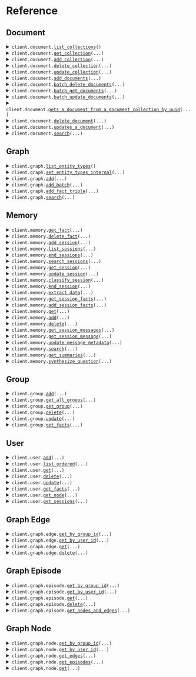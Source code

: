 # Reference
## Document
<details><summary><code>client.document.<a href="src/zep_cloud/document/client.py">list_collections</a>()</code></summary>
<dl>
<dd>

#### 📝 Description

<dl>
<dd>

<dl>
<dd>

Returns a list of all DocumentCollections.
</dd>
</dl>
</dd>
</dl>

#### 🔌 Usage

<dl>
<dd>

<dl>
<dd>

```python
from zep_cloud.client import Zep

client = Zep(
    api_key="YOUR_API_KEY",
)
client.document.list_collections()

```
</dd>
</dl>
</dd>
</dl>

#### ⚙️ Parameters

<dl>
<dd>

<dl>
<dd>

**request_options:** `typing.Optional[RequestOptions]` — Request-specific configuration.
    
</dd>
</dl>
</dd>
</dl>


</dd>
</dl>
</details>

<details><summary><code>client.document.<a href="src/zep_cloud/document/client.py">get_collection</a>(...)</code></summary>
<dl>
<dd>

#### 📝 Description

<dl>
<dd>

<dl>
<dd>

Returns a DocumentCollection if it exists.
</dd>
</dl>
</dd>
</dl>

#### 🔌 Usage

<dl>
<dd>

<dl>
<dd>

```python
from zep_cloud.client import Zep

client = Zep(
    api_key="YOUR_API_KEY",
)
client.document.get_collection(
    collection_name="collectionName",
)

```
</dd>
</dl>
</dd>
</dl>

#### ⚙️ Parameters

<dl>
<dd>

<dl>
<dd>

**collection_name:** `str` — Name of the Document Collection
    
</dd>
</dl>

<dl>
<dd>

**request_options:** `typing.Optional[RequestOptions]` — Request-specific configuration.
    
</dd>
</dl>
</dd>
</dl>


</dd>
</dl>
</details>

<details><summary><code>client.document.<a href="src/zep_cloud/document/client.py">add_collection</a>(...)</code></summary>
<dl>
<dd>

#### 📝 Description

<dl>
<dd>

<dl>
<dd>

If a collection with the same name already exists, an error will be returned.
</dd>
</dl>
</dd>
</dl>

#### 🔌 Usage

<dl>
<dd>

<dl>
<dd>

```python
from zep_cloud.client import Zep

client = Zep(
    api_key="YOUR_API_KEY",
)
client.document.add_collection(
    collection_name="collectionName",
)

```
</dd>
</dl>
</dd>
</dl>

#### ⚙️ Parameters

<dl>
<dd>

<dl>
<dd>

**collection_name:** `str` — Name of the Document Collection
    
</dd>
</dl>

<dl>
<dd>

**description:** `typing.Optional[str]` 
    
</dd>
</dl>

<dl>
<dd>

**metadata:** `typing.Optional[typing.Dict[str, typing.Any]]` 
    
</dd>
</dl>

<dl>
<dd>

**request_options:** `typing.Optional[RequestOptions]` — Request-specific configuration.
    
</dd>
</dl>
</dd>
</dl>


</dd>
</dl>
</details>

<details><summary><code>client.document.<a href="src/zep_cloud/document/client.py">delete_collection</a>(...)</code></summary>
<dl>
<dd>

#### 📝 Description

<dl>
<dd>

<dl>
<dd>

If a collection with the same name already exists, it will be overwritten.
</dd>
</dl>
</dd>
</dl>

#### 🔌 Usage

<dl>
<dd>

<dl>
<dd>

```python
from zep_cloud.client import Zep

client = Zep(
    api_key="YOUR_API_KEY",
)
client.document.delete_collection(
    collection_name="collectionName",
)

```
</dd>
</dl>
</dd>
</dl>

#### ⚙️ Parameters

<dl>
<dd>

<dl>
<dd>

**collection_name:** `str` — Name of the Document Collection
    
</dd>
</dl>

<dl>
<dd>

**request_options:** `typing.Optional[RequestOptions]` — Request-specific configuration.
    
</dd>
</dl>
</dd>
</dl>


</dd>
</dl>
</details>

<details><summary><code>client.document.<a href="src/zep_cloud/document/client.py">update_collection</a>(...)</code></summary>
<dl>
<dd>

#### 📝 Description

<dl>
<dd>

<dl>
<dd>

Updates a DocumentCollection
</dd>
</dl>
</dd>
</dl>

#### 🔌 Usage

<dl>
<dd>

<dl>
<dd>

```python
from zep_cloud.client import Zep

client = Zep(
    api_key="YOUR_API_KEY",
)
client.document.update_collection(
    collection_name="collectionName",
)

```
</dd>
</dl>
</dd>
</dl>

#### ⚙️ Parameters

<dl>
<dd>

<dl>
<dd>

**collection_name:** `str` — Name of the Document Collection
    
</dd>
</dl>

<dl>
<dd>

**description:** `typing.Optional[str]` 
    
</dd>
</dl>

<dl>
<dd>

**metadata:** `typing.Optional[typing.Dict[str, typing.Any]]` 
    
</dd>
</dl>

<dl>
<dd>

**request_options:** `typing.Optional[RequestOptions]` — Request-specific configuration.
    
</dd>
</dl>
</dd>
</dl>


</dd>
</dl>
</details>

<details><summary><code>client.document.<a href="src/zep_cloud/document/client.py">add_documents</a>(...)</code></summary>
<dl>
<dd>

#### 📝 Description

<dl>
<dd>

<dl>
<dd>

Creates Documents in a specified DocumentCollection and returns their UUIDs.
</dd>
</dl>
</dd>
</dl>

#### 🔌 Usage

<dl>
<dd>

<dl>
<dd>

```python
from zep_cloud import CreateDocumentRequest
from zep_cloud.client import Zep

client = Zep(
    api_key="YOUR_API_KEY",
)
client.document.add_documents(
    collection_name="collectionName",
    request=[
        CreateDocumentRequest(
            content="content",
        )
    ],
)

```
</dd>
</dl>
</dd>
</dl>

#### ⚙️ Parameters

<dl>
<dd>

<dl>
<dd>

**collection_name:** `str` — Name of the Document Collection
    
</dd>
</dl>

<dl>
<dd>

**request:** `typing.Sequence[CreateDocumentRequest]` 
    
</dd>
</dl>

<dl>
<dd>

**request_options:** `typing.Optional[RequestOptions]` — Request-specific configuration.
    
</dd>
</dl>
</dd>
</dl>


</dd>
</dl>
</details>

<details><summary><code>client.document.<a href="src/zep_cloud/document/client.py">batch_delete_documents</a>(...)</code></summary>
<dl>
<dd>

#### 📝 Description

<dl>
<dd>

<dl>
<dd>

Deletes specified Documents from a DocumentCollection.
</dd>
</dl>
</dd>
</dl>

#### 🔌 Usage

<dl>
<dd>

<dl>
<dd>

```python
from zep_cloud.client import Zep

client = Zep(
    api_key="YOUR_API_KEY",
)
client.document.batch_delete_documents(
    collection_name="collectionName",
    request=["string"],
)

```
</dd>
</dl>
</dd>
</dl>

#### ⚙️ Parameters

<dl>
<dd>

<dl>
<dd>

**collection_name:** `str` — Name of the Document Collection
    
</dd>
</dl>

<dl>
<dd>

**request:** `typing.Sequence[str]` 
    
</dd>
</dl>

<dl>
<dd>

**request_options:** `typing.Optional[RequestOptions]` — Request-specific configuration.
    
</dd>
</dl>
</dd>
</dl>


</dd>
</dl>
</details>

<details><summary><code>client.document.<a href="src/zep_cloud/document/client.py">batch_get_documents</a>(...)</code></summary>
<dl>
<dd>

#### 📝 Description

<dl>
<dd>

<dl>
<dd>

Returns Documents from a DocumentCollection specified by UUID or ID.
</dd>
</dl>
</dd>
</dl>

#### 🔌 Usage

<dl>
<dd>

<dl>
<dd>

```python
from zep_cloud.client import Zep

client = Zep(
    api_key="YOUR_API_KEY",
)
client.document.batch_get_documents(
    collection_name="collectionName",
)

```
</dd>
</dl>
</dd>
</dl>

#### ⚙️ Parameters

<dl>
<dd>

<dl>
<dd>

**collection_name:** `str` — Name of the Document Collection
    
</dd>
</dl>

<dl>
<dd>

**document_ids:** `typing.Optional[typing.Sequence[str]]` 
    
</dd>
</dl>

<dl>
<dd>

**uuids:** `typing.Optional[typing.Sequence[str]]` 
    
</dd>
</dl>

<dl>
<dd>

**request_options:** `typing.Optional[RequestOptions]` — Request-specific configuration.
    
</dd>
</dl>
</dd>
</dl>


</dd>
</dl>
</details>

<details><summary><code>client.document.<a href="src/zep_cloud/document/client.py">batch_update_documents</a>(...)</code></summary>
<dl>
<dd>

#### 📝 Description

<dl>
<dd>

<dl>
<dd>

Updates Documents in a specified DocumentCollection.
</dd>
</dl>
</dd>
</dl>

#### 🔌 Usage

<dl>
<dd>

<dl>
<dd>

```python
from zep_cloud import UpdateDocumentListRequest
from zep_cloud.client import Zep

client = Zep(
    api_key="YOUR_API_KEY",
)
client.document.batch_update_documents(
    collection_name="collectionName",
    request=[
        UpdateDocumentListRequest(
            uuid_="uuid",
        )
    ],
)

```
</dd>
</dl>
</dd>
</dl>

#### ⚙️ Parameters

<dl>
<dd>

<dl>
<dd>

**collection_name:** `str` — Name of the Document Collection
    
</dd>
</dl>

<dl>
<dd>

**request:** `typing.Sequence[UpdateDocumentListRequest]` 
    
</dd>
</dl>

<dl>
<dd>

**request_options:** `typing.Optional[RequestOptions]` — Request-specific configuration.
    
</dd>
</dl>
</dd>
</dl>


</dd>
</dl>
</details>

<details><summary><code>client.document.<a href="src/zep_cloud/document/client.py">gets_a_document_from_a_document_collection_by_uuid</a>(...)</code></summary>
<dl>
<dd>

#### 📝 Description

<dl>
<dd>

<dl>
<dd>

Returns specified Document from a DocumentCollection.
</dd>
</dl>
</dd>
</dl>

#### 🔌 Usage

<dl>
<dd>

<dl>
<dd>

```python
from zep_cloud.client import Zep

client = Zep(
    api_key="YOUR_API_KEY",
)
client.document.gets_a_document_from_a_document_collection_by_uuid(
    collection_name="collectionName",
    document_uuid="documentUUID",
)

```
</dd>
</dl>
</dd>
</dl>

#### ⚙️ Parameters

<dl>
<dd>

<dl>
<dd>

**collection_name:** `str` — Name of the Document Collection
    
</dd>
</dl>

<dl>
<dd>

**document_uuid:** `str` — UUID of the Document to be updated
    
</dd>
</dl>

<dl>
<dd>

**request_options:** `typing.Optional[RequestOptions]` — Request-specific configuration.
    
</dd>
</dl>
</dd>
</dl>


</dd>
</dl>
</details>

<details><summary><code>client.document.<a href="src/zep_cloud/document/client.py">delete_document</a>(...)</code></summary>
<dl>
<dd>

#### 📝 Description

<dl>
<dd>

<dl>
<dd>

Delete specified Document from a DocumentCollection.
</dd>
</dl>
</dd>
</dl>

#### 🔌 Usage

<dl>
<dd>

<dl>
<dd>

```python
from zep_cloud.client import Zep

client = Zep(
    api_key="YOUR_API_KEY",
)
client.document.delete_document(
    collection_name="collectionName",
    document_uuid="documentUUID",
)

```
</dd>
</dl>
</dd>
</dl>

#### ⚙️ Parameters

<dl>
<dd>

<dl>
<dd>

**collection_name:** `str` — Name of the Document Collection
    
</dd>
</dl>

<dl>
<dd>

**document_uuid:** `str` — UUID of the Document to be deleted
    
</dd>
</dl>

<dl>
<dd>

**request_options:** `typing.Optional[RequestOptions]` — Request-specific configuration.
    
</dd>
</dl>
</dd>
</dl>


</dd>
</dl>
</details>

<details><summary><code>client.document.<a href="src/zep_cloud/document/client.py">updates_a_document</a>(...)</code></summary>
<dl>
<dd>

#### 📝 Description

<dl>
<dd>

<dl>
<dd>

Updates a Document in a DocumentCollection by UUID
</dd>
</dl>
</dd>
</dl>

#### 🔌 Usage

<dl>
<dd>

<dl>
<dd>

```python
from zep_cloud.client import Zep

client = Zep(
    api_key="YOUR_API_KEY",
)
client.document.updates_a_document(
    collection_name="collectionName",
    document_uuid="documentUUID",
)

```
</dd>
</dl>
</dd>
</dl>

#### ⚙️ Parameters

<dl>
<dd>

<dl>
<dd>

**collection_name:** `str` — Name of the Document Collection
    
</dd>
</dl>

<dl>
<dd>

**document_uuid:** `str` — UUID of the Document to be updated
    
</dd>
</dl>

<dl>
<dd>

**document_id:** `typing.Optional[str]` 
    
</dd>
</dl>

<dl>
<dd>

**metadata:** `typing.Optional[typing.Dict[str, typing.Any]]` 
    
</dd>
</dl>

<dl>
<dd>

**request_options:** `typing.Optional[RequestOptions]` — Request-specific configuration.
    
</dd>
</dl>
</dd>
</dl>


</dd>
</dl>
</details>

<details><summary><code>client.document.<a href="src/zep_cloud/document/client.py">search</a>(...)</code></summary>
<dl>
<dd>

#### 📝 Description

<dl>
<dd>

<dl>
<dd>

Searches over documents in a collection based on provided search criteria. One of text or metadata must be provided. Returns an empty list if no documents are found.
</dd>
</dl>
</dd>
</dl>

#### 🔌 Usage

<dl>
<dd>

<dl>
<dd>

```python
from zep_cloud.client import Zep

client = Zep(
    api_key="YOUR_API_KEY",
)
client.document.search(
    collection_name="collectionName",
)

```
</dd>
</dl>
</dd>
</dl>

#### ⚙️ Parameters

<dl>
<dd>

<dl>
<dd>

**collection_name:** `str` — Name of the Document Collection
    
</dd>
</dl>

<dl>
<dd>

**limit:** `typing.Optional[int]` — Limit the number of returned documents
    
</dd>
</dl>

<dl>
<dd>

**metadata:** `typing.Optional[typing.Dict[str, typing.Any]]` — Document metadata to filter on.
    
</dd>
</dl>

<dl>
<dd>

**min_score:** `typing.Optional[float]` 
    
</dd>
</dl>

<dl>
<dd>

**mmr_lambda:** `typing.Optional[float]` — The lambda parameter for the MMR Reranking Algorithm.
    
</dd>
</dl>

<dl>
<dd>

**search_type:** `typing.Optional[SearchType]` — The type of search to perform. Defaults to "similarity". Must be one of "similarity" or "mmr".
    
</dd>
</dl>

<dl>
<dd>

**text:** `typing.Optional[str]` — The search text.
    
</dd>
</dl>

<dl>
<dd>

**request_options:** `typing.Optional[RequestOptions]` — Request-specific configuration.
    
</dd>
</dl>
</dd>
</dl>


</dd>
</dl>
</details>

## Graph
<details><summary><code>client.graph.<a href="src/zep_cloud/graph/client.py">list_entity_types</a>()</code></summary>
<dl>
<dd>

#### 📝 Description

<dl>
<dd>

<dl>
<dd>

Returns all entity types for a project.
</dd>
</dl>
</dd>
</dl>

#### 🔌 Usage

<dl>
<dd>

<dl>
<dd>

```python
from zep_cloud.client import Zep

client = Zep(
    api_key="YOUR_API_KEY",
)
client.graph.list_entity_types()

```
</dd>
</dl>
</dd>
</dl>

#### ⚙️ Parameters

<dl>
<dd>

<dl>
<dd>

**request_options:** `typing.Optional[RequestOptions]` — Request-specific configuration.
    
</dd>
</dl>
</dd>
</dl>


</dd>
</dl>
</details>

<details><summary><code>client.graph.<a href="src/zep_cloud/graph/client.py">set_entity_types_internal</a>(...)</code></summary>
<dl>
<dd>

#### 📝 Description

<dl>
<dd>

<dl>
<dd>

Sets the entity types for a project, replacing any existing ones.
</dd>
</dl>
</dd>
</dl>

#### 🔌 Usage

<dl>
<dd>

<dl>
<dd>

```python
from zep_cloud.client import Zep

client = Zep(
    api_key="YOUR_API_KEY",
)
client.graph.set_entity_types_internal()

```
</dd>
</dl>
</dd>
</dl>

#### ⚙️ Parameters

<dl>
<dd>

<dl>
<dd>

**edge_types:** `typing.Optional[typing.Sequence[EdgeType]]` 
    
</dd>
</dl>

<dl>
<dd>

**entity_types:** `typing.Optional[typing.Sequence[EntityType]]` 
    
</dd>
</dl>

<dl>
<dd>

**request_options:** `typing.Optional[RequestOptions]` — Request-specific configuration.
    
</dd>
</dl>
</dd>
</dl>


</dd>
</dl>
</details>

<details><summary><code>client.graph.<a href="src/zep_cloud/graph/client.py">add</a>(...)</code></summary>
<dl>
<dd>

#### 📝 Description

<dl>
<dd>

<dl>
<dd>

Add data to the graph.
</dd>
</dl>
</dd>
</dl>

#### 🔌 Usage

<dl>
<dd>

<dl>
<dd>

```python
from zep_cloud.client import Zep

client = Zep(
    api_key="YOUR_API_KEY",
)
client.graph.add(
    data="data",
    type="text",
)

```
</dd>
</dl>
</dd>
</dl>

#### ⚙️ Parameters

<dl>
<dd>

<dl>
<dd>

**data:** `str` 
    
</dd>
</dl>

<dl>
<dd>

**type:** `GraphDataType` 
    
</dd>
</dl>

<dl>
<dd>

**created_at:** `typing.Optional[str]` 
    
</dd>
</dl>

<dl>
<dd>

**group_id:** `typing.Optional[str]` 
    
</dd>
</dl>

<dl>
<dd>

**source_description:** `typing.Optional[str]` 
    
</dd>
</dl>

<dl>
<dd>

**user_id:** `typing.Optional[str]` 
    
</dd>
</dl>

<dl>
<dd>

**request_options:** `typing.Optional[RequestOptions]` — Request-specific configuration.
    
</dd>
</dl>
</dd>
</dl>


</dd>
</dl>
</details>

<details><summary><code>client.graph.<a href="src/zep_cloud/graph/client.py">add_batch</a>(...)</code></summary>
<dl>
<dd>

#### 📝 Description

<dl>
<dd>

<dl>
<dd>

Add data to the graph in batch mode, processing episodes concurrently. Use only for data that is insensitive to processing order.
</dd>
</dl>
</dd>
</dl>

#### 🔌 Usage

<dl>
<dd>

<dl>
<dd>

```python
from zep_cloud import EpisodeData
from zep_cloud.client import Zep

client = Zep(
    api_key="YOUR_API_KEY",
)
client.graph.add_batch(
    episodes=[
        EpisodeData(
            data="data",
            type="text",
        )
    ],
)

```
</dd>
</dl>
</dd>
</dl>

#### ⚙️ Parameters

<dl>
<dd>

<dl>
<dd>

**episodes:** `typing.Sequence[EpisodeData]` 
    
</dd>
</dl>

<dl>
<dd>

**group_id:** `typing.Optional[str]` 
    
</dd>
</dl>

<dl>
<dd>

**user_id:** `typing.Optional[str]` 
    
</dd>
</dl>

<dl>
<dd>

**request_options:** `typing.Optional[RequestOptions]` — Request-specific configuration.
    
</dd>
</dl>
</dd>
</dl>


</dd>
</dl>
</details>

<details><summary><code>client.graph.<a href="src/zep_cloud/graph/client.py">add_fact_triple</a>(...)</code></summary>
<dl>
<dd>

#### 📝 Description

<dl>
<dd>

<dl>
<dd>

Add a fact triple for a user or group
</dd>
</dl>
</dd>
</dl>

#### 🔌 Usage

<dl>
<dd>

<dl>
<dd>

```python
from zep_cloud.client import Zep

client = Zep(
    api_key="YOUR_API_KEY",
)
client.graph.add_fact_triple(
    fact="fact",
    fact_name="fact_name",
    target_node_name="target_node_name",
)

```
</dd>
</dl>
</dd>
</dl>

#### ⚙️ Parameters

<dl>
<dd>

<dl>
<dd>

**fact:** `str` — The fact relating the two nodes that this edge represents
    
</dd>
</dl>

<dl>
<dd>

**fact_name:** `str` — The name of the edge to add. Should be all caps using snake case (eg RELATES_TO)
    
</dd>
</dl>

<dl>
<dd>

**target_node_name:** `str` — The name of the target node to add
    
</dd>
</dl>

<dl>
<dd>

**created_at:** `typing.Optional[str]` — The timestamp of the message
    
</dd>
</dl>

<dl>
<dd>

**expired_at:** `typing.Optional[str]` — The time (if any) at which the edge expires
    
</dd>
</dl>

<dl>
<dd>

**fact_uuid:** `typing.Optional[str]` — The uuid of the edge to add
    
</dd>
</dl>

<dl>
<dd>

**group_id:** `typing.Optional[str]` 
    
</dd>
</dl>

<dl>
<dd>

**invalid_at:** `typing.Optional[str]` — The time (if any) at which the fact stops being true
    
</dd>
</dl>

<dl>
<dd>

**source_node_name:** `typing.Optional[str]` — The name of the source node to add
    
</dd>
</dl>

<dl>
<dd>

**source_node_summary:** `typing.Optional[str]` — The summary of the source node to add
    
</dd>
</dl>

<dl>
<dd>

**source_node_uuid:** `typing.Optional[str]` — The source node uuid
    
</dd>
</dl>

<dl>
<dd>

**target_node_summary:** `typing.Optional[str]` — The summary of the target node to add
    
</dd>
</dl>

<dl>
<dd>

**target_node_uuid:** `typing.Optional[str]` — The target node uuid
    
</dd>
</dl>

<dl>
<dd>

**user_id:** `typing.Optional[str]` 
    
</dd>
</dl>

<dl>
<dd>

**valid_at:** `typing.Optional[str]` — The time at which the fact becomes true
    
</dd>
</dl>

<dl>
<dd>

**request_options:** `typing.Optional[RequestOptions]` — Request-specific configuration.
    
</dd>
</dl>
</dd>
</dl>


</dd>
</dl>
</details>

<details><summary><code>client.graph.<a href="src/zep_cloud/graph/client.py">search</a>(...)</code></summary>
<dl>
<dd>

#### 📝 Description

<dl>
<dd>

<dl>
<dd>

Perform a graph search query.
</dd>
</dl>
</dd>
</dl>

#### 🔌 Usage

<dl>
<dd>

<dl>
<dd>

```python
from zep_cloud.client import Zep

client = Zep(
    api_key="YOUR_API_KEY",
)
client.graph.search(
    query="query",
)

```
</dd>
</dl>
</dd>
</dl>

#### ⚙️ Parameters

<dl>
<dd>

<dl>
<dd>

**query:** `str` — The string to search for (required)
    
</dd>
</dl>

<dl>
<dd>

**center_node_uuid:** `typing.Optional[str]` — Node to rerank around for node distance reranking
    
</dd>
</dl>

<dl>
<dd>

**group_id:** `typing.Optional[str]` — one of user_id or group_id must be provided
    
</dd>
</dl>

<dl>
<dd>

**limit:** `typing.Optional[int]` — The maximum number of facts to retrieve. Defaults to 10. Limited to 50.
    
</dd>
</dl>

<dl>
<dd>

**min_fact_rating:** `typing.Optional[float]` — The minimum rating by which to filter relevant facts
    
</dd>
</dl>

<dl>
<dd>

**min_score:** `typing.Optional[float]` — Deprecated
    
</dd>
</dl>

<dl>
<dd>

**mmr_lambda:** `typing.Optional[float]` — weighting for maximal marginal relevance
    
</dd>
</dl>

<dl>
<dd>

**reranker:** `typing.Optional[Reranker]` — Defaults to RRF
    
</dd>
</dl>

<dl>
<dd>

**scope:** `typing.Optional[GraphSearchScope]` — Defaults to Edges. Communities will be added in the future.
    
</dd>
</dl>

<dl>
<dd>

**search_filters:** `typing.Optional[SearchFilters]` — Search filters to apply to the search
    
</dd>
</dl>

<dl>
<dd>

**user_id:** `typing.Optional[str]` — one of user_id or group_id must be provided
    
</dd>
</dl>

<dl>
<dd>

**request_options:** `typing.Optional[RequestOptions]` — Request-specific configuration.
    
</dd>
</dl>
</dd>
</dl>


</dd>
</dl>
</details>

## Memory
<details><summary><code>client.memory.<a href="src/zep_cloud/memory/client.py">get_fact</a>(...)</code></summary>
<dl>
<dd>

#### 📝 Description

<dl>
<dd>

<dl>
<dd>

Deprecated API: get fact by uuid
</dd>
</dl>
</dd>
</dl>

#### 🔌 Usage

<dl>
<dd>

<dl>
<dd>

```python
from zep_cloud.client import Zep

client = Zep(
    api_key="YOUR_API_KEY",
)
client.memory.get_fact(
    fact_uuid="factUUID",
)

```
</dd>
</dl>
</dd>
</dl>

#### ⚙️ Parameters

<dl>
<dd>

<dl>
<dd>

**fact_uuid:** `str` — Fact UUID
    
</dd>
</dl>

<dl>
<dd>

**request_options:** `typing.Optional[RequestOptions]` — Request-specific configuration.
    
</dd>
</dl>
</dd>
</dl>


</dd>
</dl>
</details>

<details><summary><code>client.memory.<a href="src/zep_cloud/memory/client.py">delete_fact</a>(...)</code></summary>
<dl>
<dd>

#### 📝 Description

<dl>
<dd>

<dl>
<dd>

Deprecated API: delete a fact
</dd>
</dl>
</dd>
</dl>

#### 🔌 Usage

<dl>
<dd>

<dl>
<dd>

```python
from zep_cloud.client import Zep

client = Zep(
    api_key="YOUR_API_KEY",
)
client.memory.delete_fact(
    fact_uuid="factUUID",
)

```
</dd>
</dl>
</dd>
</dl>

#### ⚙️ Parameters

<dl>
<dd>

<dl>
<dd>

**fact_uuid:** `str` — Fact UUID
    
</dd>
</dl>

<dl>
<dd>

**request_options:** `typing.Optional[RequestOptions]` — Request-specific configuration.
    
</dd>
</dl>
</dd>
</dl>


</dd>
</dl>
</details>

<details><summary><code>client.memory.<a href="src/zep_cloud/memory/client.py">add_session</a>(...)</code></summary>
<dl>
<dd>

#### 📝 Description

<dl>
<dd>

<dl>
<dd>

Creates a new session.
</dd>
</dl>
</dd>
</dl>

#### 🔌 Usage

<dl>
<dd>

<dl>
<dd>

```python
from zep_cloud.client import Zep

client = Zep(
    api_key="YOUR_API_KEY",
)
client.memory.add_session(
    session_id="session_id",
    user_id="user_id",
)

```
</dd>
</dl>
</dd>
</dl>

#### ⚙️ Parameters

<dl>
<dd>

<dl>
<dd>

**session_id:** `str` — The unique identifier of the session.
    
</dd>
</dl>

<dl>
<dd>

**user_id:** `str` — The unique identifier of the user associated with the session
    
</dd>
</dl>

<dl>
<dd>

**fact_rating_instruction:** `typing.Optional[FactRatingInstruction]` — Deprecated
    
</dd>
</dl>

<dl>
<dd>

**metadata:** `typing.Optional[typing.Dict[str, typing.Any]]` — Deprecated
    
</dd>
</dl>

<dl>
<dd>

**request_options:** `typing.Optional[RequestOptions]` — Request-specific configuration.
    
</dd>
</dl>
</dd>
</dl>


</dd>
</dl>
</details>

<details><summary><code>client.memory.<a href="src/zep_cloud/memory/client.py">list_sessions</a>(...)</code></summary>
<dl>
<dd>

#### 📝 Description

<dl>
<dd>

<dl>
<dd>

Returns all sessions.
</dd>
</dl>
</dd>
</dl>

#### 🔌 Usage

<dl>
<dd>

<dl>
<dd>

```python
from zep_cloud.client import Zep

client = Zep(
    api_key="YOUR_API_KEY",
)
client.memory.list_sessions()

```
</dd>
</dl>
</dd>
</dl>

#### ⚙️ Parameters

<dl>
<dd>

<dl>
<dd>

**page_number:** `typing.Optional[int]` — Page number for pagination, starting from 1
    
</dd>
</dl>

<dl>
<dd>

**page_size:** `typing.Optional[int]` — Number of sessions to retrieve per page.
    
</dd>
</dl>

<dl>
<dd>

**order_by:** `typing.Optional[str]` — Field to order the results by: created_at, updated_at, user_id, session_id.
    
</dd>
</dl>

<dl>
<dd>

**asc:** `typing.Optional[bool]` — Order direction: true for ascending, false for descending.
    
</dd>
</dl>

<dl>
<dd>

**request_options:** `typing.Optional[RequestOptions]` — Request-specific configuration.
    
</dd>
</dl>
</dd>
</dl>


</dd>
</dl>
</details>

<details><summary><code>client.memory.<a href="src/zep_cloud/memory/client.py">end_sessions</a>(...)</code></summary>
<dl>
<dd>

#### 📝 Description

<dl>
<dd>

<dl>
<dd>

Deprecated API: End multiple sessions by their IDs.
</dd>
</dl>
</dd>
</dl>

#### 🔌 Usage

<dl>
<dd>

<dl>
<dd>

```python
from zep_cloud.client import Zep

client = Zep(
    api_key="YOUR_API_KEY",
)
client.memory.end_sessions(
    session_ids=["session_ids"],
)

```
</dd>
</dl>
</dd>
</dl>

#### ⚙️ Parameters

<dl>
<dd>

<dl>
<dd>

**session_ids:** `typing.Sequence[str]` 
    
</dd>
</dl>

<dl>
<dd>

**instruction:** `typing.Optional[str]` 
    
</dd>
</dl>

<dl>
<dd>

**request_options:** `typing.Optional[RequestOptions]` — Request-specific configuration.
    
</dd>
</dl>
</dd>
</dl>


</dd>
</dl>
</details>

<details><summary><code>client.memory.<a href="src/zep_cloud/memory/client.py">search_sessions</a>(...)</code></summary>
<dl>
<dd>

#### 📝 Description

<dl>
<dd>

<dl>
<dd>

Deprecated API: Search sessions for the specified query.
</dd>
</dl>
</dd>
</dl>

#### 🔌 Usage

<dl>
<dd>

<dl>
<dd>

```python
from zep_cloud.client import Zep

client = Zep(
    api_key="YOUR_API_KEY",
)
client.memory.search_sessions(
    text="text",
)

```
</dd>
</dl>
</dd>
</dl>

#### ⚙️ Parameters

<dl>
<dd>

<dl>
<dd>

**text:** `str` — The search text.
    
</dd>
</dl>

<dl>
<dd>

**limit:** `typing.Optional[int]` — The maximum number of search results to return. Defaults to None (no limit).
    
</dd>
</dl>

<dl>
<dd>

**min_fact_rating:** `typing.Optional[float]` — The minimum fact rating to filter on.
    
</dd>
</dl>

<dl>
<dd>

**min_score:** `typing.Optional[float]` — The minimum score for search results.
    
</dd>
</dl>

<dl>
<dd>

**mmr_lambda:** `typing.Optional[float]` — The lambda parameter for the MMR Reranking Algorithm.
    
</dd>
</dl>

<dl>
<dd>

**record_filter:** `typing.Optional[typing.Dict[str, typing.Any]]` — Record filter on the metadata.
    
</dd>
</dl>

<dl>
<dd>

**search_scope:** `typing.Optional[SearchScope]` — Search scope.
    
</dd>
</dl>

<dl>
<dd>

**search_type:** `typing.Optional[SearchType]` — Search type.
    
</dd>
</dl>

<dl>
<dd>

**session_ids:** `typing.Optional[typing.Sequence[str]]` — the session ids to search
    
</dd>
</dl>

<dl>
<dd>

**user_id:** `typing.Optional[str]` — User ID used to determine which sessions to search.
    
</dd>
</dl>

<dl>
<dd>

**request_options:** `typing.Optional[RequestOptions]` — Request-specific configuration.
    
</dd>
</dl>
</dd>
</dl>


</dd>
</dl>
</details>

<details><summary><code>client.memory.<a href="src/zep_cloud/memory/client.py">get_session</a>(...)</code></summary>
<dl>
<dd>

#### 📝 Description

<dl>
<dd>

<dl>
<dd>

Returns a session.
</dd>
</dl>
</dd>
</dl>

#### 🔌 Usage

<dl>
<dd>

<dl>
<dd>

```python
from zep_cloud.client import Zep

client = Zep(
    api_key="YOUR_API_KEY",
)
client.memory.get_session(
    session_id="sessionId",
)

```
</dd>
</dl>
</dd>
</dl>

#### ⚙️ Parameters

<dl>
<dd>

<dl>
<dd>

**session_id:** `str` — The unique identifier of the session.
    
</dd>
</dl>

<dl>
<dd>

**request_options:** `typing.Optional[RequestOptions]` — Request-specific configuration.
    
</dd>
</dl>
</dd>
</dl>


</dd>
</dl>
</details>

<details><summary><code>client.memory.<a href="src/zep_cloud/memory/client.py">update_session</a>(...)</code></summary>
<dl>
<dd>

#### 📝 Description

<dl>
<dd>

<dl>
<dd>

Update Session Metadata
</dd>
</dl>
</dd>
</dl>

#### 🔌 Usage

<dl>
<dd>

<dl>
<dd>

```python
from zep_cloud.client import Zep

client = Zep(
    api_key="YOUR_API_KEY",
)
client.memory.update_session(
    session_id="sessionId",
    metadata={"key": "value"},
)

```
</dd>
</dl>
</dd>
</dl>

#### ⚙️ Parameters

<dl>
<dd>

<dl>
<dd>

**session_id:** `str` — The unique identifier of the session.
    
</dd>
</dl>

<dl>
<dd>

**metadata:** `typing.Dict[str, typing.Any]` — Deprecated
    
</dd>
</dl>

<dl>
<dd>

**fact_rating_instruction:** `typing.Optional[FactRatingInstruction]` 

Optional instruction to use for fact rating.
Fact rating instructions can not be unset.
    
</dd>
</dl>

<dl>
<dd>

**request_options:** `typing.Optional[RequestOptions]` — Request-specific configuration.
    
</dd>
</dl>
</dd>
</dl>


</dd>
</dl>
</details>

<details><summary><code>client.memory.<a href="src/zep_cloud/memory/client.py">classify_session</a>(...)</code></summary>
<dl>
<dd>

#### 📝 Description

<dl>
<dd>

<dl>
<dd>

Classifies a session.
</dd>
</dl>
</dd>
</dl>

#### 🔌 Usage

<dl>
<dd>

<dl>
<dd>

```python
from zep_cloud.client import Zep

client = Zep(
    api_key="YOUR_API_KEY",
)
client.memory.classify_session(
    session_id="sessionId",
    classes=["classes"],
    name="name",
)

```
</dd>
</dl>
</dd>
</dl>

#### ⚙️ Parameters

<dl>
<dd>

<dl>
<dd>

**session_id:** `str` — Session ID
    
</dd>
</dl>

<dl>
<dd>

**classes:** `typing.Sequence[str]` — The classes to use for classification.
    
</dd>
</dl>

<dl>
<dd>

**name:** `str` — The name of the classifier.
    
</dd>
</dl>

<dl>
<dd>

**instruction:** `typing.Optional[str]` — Custom instruction to use for classification.
    
</dd>
</dl>

<dl>
<dd>

**last_n:** `typing.Optional[int]` — The number of session messages to consider for classification. Defaults to 4.
    
</dd>
</dl>

<dl>
<dd>

**persist:** `typing.Optional[bool]` — Deprecated
    
</dd>
</dl>

<dl>
<dd>

**request_options:** `typing.Optional[RequestOptions]` — Request-specific configuration.
    
</dd>
</dl>
</dd>
</dl>


</dd>
</dl>
</details>

<details><summary><code>client.memory.<a href="src/zep_cloud/memory/client.py">end_session</a>(...)</code></summary>
<dl>
<dd>

#### 📝 Description

<dl>
<dd>

<dl>
<dd>

Deprecated API: End a session by ID.
</dd>
</dl>
</dd>
</dl>

#### 🔌 Usage

<dl>
<dd>

<dl>
<dd>

```python
from zep_cloud.client import Zep

client = Zep(
    api_key="YOUR_API_KEY",
)
client.memory.end_session(
    session_id="sessionId",
)

```
</dd>
</dl>
</dd>
</dl>

#### ⚙️ Parameters

<dl>
<dd>

<dl>
<dd>

**session_id:** `str` — Session ID
    
</dd>
</dl>

<dl>
<dd>

**classify:** `typing.Optional[ClassifySessionRequest]` 
    
</dd>
</dl>

<dl>
<dd>

**instruction:** `typing.Optional[str]` 
    
</dd>
</dl>

<dl>
<dd>

**request_options:** `typing.Optional[RequestOptions]` — Request-specific configuration.
    
</dd>
</dl>
</dd>
</dl>


</dd>
</dl>
</details>

<details><summary><code>client.memory.<a href="src/zep_cloud/memory/client.py">extract_data</a>(...)</code></summary>
<dl>
<dd>

#### 📝 Description

<dl>
<dd>

<dl>
<dd>

extract data from a session by session id
</dd>
</dl>
</dd>
</dl>

#### 🔌 Usage

<dl>
<dd>

<dl>
<dd>

```python
from zep_cloud.client import Zep

client = Zep(
    api_key="YOUR_API_KEY",
)
client.memory.extract_data(
    session_id="sessionId",
    last_n=1,
    model_schema="model_schema",
)

```
</dd>
</dl>
</dd>
</dl>

#### ⚙️ Parameters

<dl>
<dd>

<dl>
<dd>

**session_id:** `str` — Session ID
    
</dd>
</dl>

<dl>
<dd>

**last_n:** `int` — The number of messages in the chat history from which to extract data
    
</dd>
</dl>

<dl>
<dd>

**model_schema:** `str` — The schema describing the data to be extracted. See Zep's SDKs for more details.
    
</dd>
</dl>

<dl>
<dd>

**current_date_time:** `typing.Optional[str]` — Your current date and time in ISO 8601 format including timezone. This is used for determining relative dates.
    
</dd>
</dl>

<dl>
<dd>

**validate:** `typing.Optional[bool]` 

Validate that the extracted data is present in the dialog and correct per the field description.
Mitigates hallucination, but is slower and may result in false negatives.
    
</dd>
</dl>

<dl>
<dd>

**request_options:** `typing.Optional[RequestOptions]` — Request-specific configuration.
    
</dd>
</dl>
</dd>
</dl>


</dd>
</dl>
</details>

<details><summary><code>client.memory.<a href="src/zep_cloud/memory/client.py">get_session_facts</a>(...)</code></summary>
<dl>
<dd>

#### 📝 Description

<dl>
<dd>

<dl>
<dd>

Deprecated API: get facts for a session
</dd>
</dl>
</dd>
</dl>

#### 🔌 Usage

<dl>
<dd>

<dl>
<dd>

```python
from zep_cloud.client import Zep

client = Zep(
    api_key="YOUR_API_KEY",
)
client.memory.get_session_facts(
    session_id="sessionId",
)

```
</dd>
</dl>
</dd>
</dl>

#### ⚙️ Parameters

<dl>
<dd>

<dl>
<dd>

**session_id:** `str` — Session ID
    
</dd>
</dl>

<dl>
<dd>

**min_rating:** `typing.Optional[float]` — Minimum rating by which to filter facts
    
</dd>
</dl>

<dl>
<dd>

**request_options:** `typing.Optional[RequestOptions]` — Request-specific configuration.
    
</dd>
</dl>
</dd>
</dl>


</dd>
</dl>
</details>

<details><summary><code>client.memory.<a href="src/zep_cloud/memory/client.py">add_session_facts</a>(...)</code></summary>
<dl>
<dd>

#### 📝 Description

<dl>
<dd>

<dl>
<dd>

Deprecated API: Adds facts to a session
</dd>
</dl>
</dd>
</dl>

#### 🔌 Usage

<dl>
<dd>

<dl>
<dd>

```python
from zep_cloud import NewFact
from zep_cloud.client import Zep

client = Zep(
    api_key="YOUR_API_KEY",
)
client.memory.add_session_facts(
    session_id="sessionId",
    facts=[
        NewFact(
            fact="fact",
        )
    ],
)

```
</dd>
</dl>
</dd>
</dl>

#### ⚙️ Parameters

<dl>
<dd>

<dl>
<dd>

**session_id:** `str` — Session ID
    
</dd>
</dl>

<dl>
<dd>

**facts:** `typing.Sequence[NewFact]` 
    
</dd>
</dl>

<dl>
<dd>

**request_options:** `typing.Optional[RequestOptions]` — Request-specific configuration.
    
</dd>
</dl>
</dd>
</dl>


</dd>
</dl>
</details>

<details><summary><code>client.memory.<a href="src/zep_cloud/memory/client.py">get</a>(...)</code></summary>
<dl>
<dd>

#### 📝 Description

<dl>
<dd>

<dl>
<dd>

Returns a memory for a given session.
</dd>
</dl>
</dd>
</dl>

#### 🔌 Usage

<dl>
<dd>

<dl>
<dd>

```python
from zep_cloud.client import Zep

client = Zep(
    api_key="YOUR_API_KEY",
)
client.memory.get(
    session_id="sessionId",
)

```
</dd>
</dl>
</dd>
</dl>

#### ⚙️ Parameters

<dl>
<dd>

<dl>
<dd>

**session_id:** `str` — The ID of the session for which to retrieve memory.
    
</dd>
</dl>

<dl>
<dd>

**lastn:** `typing.Optional[int]` — The number of most recent memory entries to retrieve.
    
</dd>
</dl>

<dl>
<dd>

**min_rating:** `typing.Optional[float]` — The minimum rating by which to filter relevant facts.
    
</dd>
</dl>

<dl>
<dd>

**request_options:** `typing.Optional[RequestOptions]` — Request-specific configuration.
    
</dd>
</dl>
</dd>
</dl>


</dd>
</dl>
</details>

<details><summary><code>client.memory.<a href="src/zep_cloud/memory/client.py">add</a>(...)</code></summary>
<dl>
<dd>

#### 📝 Description

<dl>
<dd>

<dl>
<dd>

Add memory to the specified session.
</dd>
</dl>
</dd>
</dl>

#### 🔌 Usage

<dl>
<dd>

<dl>
<dd>

```python
from zep_cloud import Message
from zep_cloud.client import Zep

client = Zep(
    api_key="YOUR_API_KEY",
)
client.memory.add(
    session_id="sessionId",
    messages=[
        Message(
            content="content",
            role_type="norole",
        )
    ],
)

```
</dd>
</dl>
</dd>
</dl>

#### ⚙️ Parameters

<dl>
<dd>

<dl>
<dd>

**session_id:** `str` — The ID of the session to which memory should be added.
    
</dd>
</dl>

<dl>
<dd>

**messages:** `typing.Sequence[Message]` — A list of message objects, where each message contains a role and content.
    
</dd>
</dl>

<dl>
<dd>

**fact_instruction:** `typing.Optional[str]` — Deprecated
    
</dd>
</dl>

<dl>
<dd>

**ignore_roles:** `typing.Optional[typing.Sequence[RoleType]]` 

Optional list of role types to ignore when adding messages to graph memory.
The message itself will still be added retained and used as context for messages
that are added to a user's graph.
    
</dd>
</dl>

<dl>
<dd>

**return_context:** `typing.Optional[bool]` — Optionally return memory context relevant to the most recent messages.
    
</dd>
</dl>

<dl>
<dd>

**summary_instruction:** `typing.Optional[str]` — Deprecated
    
</dd>
</dl>

<dl>
<dd>

**request_options:** `typing.Optional[RequestOptions]` — Request-specific configuration.
    
</dd>
</dl>
</dd>
</dl>


</dd>
</dl>
</details>

<details><summary><code>client.memory.<a href="src/zep_cloud/memory/client.py">delete</a>(...)</code></summary>
<dl>
<dd>

#### 📝 Description

<dl>
<dd>

<dl>
<dd>

Deletes a session.
</dd>
</dl>
</dd>
</dl>

#### 🔌 Usage

<dl>
<dd>

<dl>
<dd>

```python
from zep_cloud.client import Zep

client = Zep(
    api_key="YOUR_API_KEY",
)
client.memory.delete(
    session_id="sessionId",
)

```
</dd>
</dl>
</dd>
</dl>

#### ⚙️ Parameters

<dl>
<dd>

<dl>
<dd>

**session_id:** `str` — The ID of the session for which memory should be deleted.
    
</dd>
</dl>

<dl>
<dd>

**request_options:** `typing.Optional[RequestOptions]` — Request-specific configuration.
    
</dd>
</dl>
</dd>
</dl>


</dd>
</dl>
</details>

<details><summary><code>client.memory.<a href="src/zep_cloud/memory/client.py">get_session_messages</a>(...)</code></summary>
<dl>
<dd>

#### 📝 Description

<dl>
<dd>

<dl>
<dd>

Returns messages for a session.
</dd>
</dl>
</dd>
</dl>

#### 🔌 Usage

<dl>
<dd>

<dl>
<dd>

```python
from zep_cloud.client import Zep

client = Zep(
    api_key="YOUR_API_KEY",
)
client.memory.get_session_messages(
    session_id="sessionId",
)

```
</dd>
</dl>
</dd>
</dl>

#### ⚙️ Parameters

<dl>
<dd>

<dl>
<dd>

**session_id:** `str` — Session ID
    
</dd>
</dl>

<dl>
<dd>

**limit:** `typing.Optional[int]` — Limit the number of results returned
    
</dd>
</dl>

<dl>
<dd>

**cursor:** `typing.Optional[int]` — Cursor for pagination
    
</dd>
</dl>

<dl>
<dd>

**request_options:** `typing.Optional[RequestOptions]` — Request-specific configuration.
    
</dd>
</dl>
</dd>
</dl>


</dd>
</dl>
</details>

<details><summary><code>client.memory.<a href="src/zep_cloud/memory/client.py">get_session_message</a>(...)</code></summary>
<dl>
<dd>

#### 📝 Description

<dl>
<dd>

<dl>
<dd>

Deprecated: Use graph.episodes.get instead. Returns a specific message from a session.
</dd>
</dl>
</dd>
</dl>

#### 🔌 Usage

<dl>
<dd>

<dl>
<dd>

```python
from zep_cloud.client import Zep

client = Zep(
    api_key="YOUR_API_KEY",
)
client.memory.get_session_message(
    session_id="sessionId",
    message_uuid="messageUUID",
)

```
</dd>
</dl>
</dd>
</dl>

#### ⚙️ Parameters

<dl>
<dd>

<dl>
<dd>

**session_id:** `str` — Soon to be deprecated as this is not needed.
    
</dd>
</dl>

<dl>
<dd>

**message_uuid:** `str` — The UUID of the message.
    
</dd>
</dl>

<dl>
<dd>

**request_options:** `typing.Optional[RequestOptions]` — Request-specific configuration.
    
</dd>
</dl>
</dd>
</dl>


</dd>
</dl>
</details>

<details><summary><code>client.memory.<a href="src/zep_cloud/memory/client.py">update_message_metadata</a>(...)</code></summary>
<dl>
<dd>

#### 📝 Description

<dl>
<dd>

<dl>
<dd>

Updates the metadata of a message.
</dd>
</dl>
</dd>
</dl>

#### 🔌 Usage

<dl>
<dd>

<dl>
<dd>

```python
from zep_cloud.client import Zep

client = Zep(
    api_key="YOUR_API_KEY",
)
client.memory.update_message_metadata(
    session_id="sessionId",
    message_uuid="messageUUID",
    metadata={"key": "value"},
)

```
</dd>
</dl>
</dd>
</dl>

#### ⚙️ Parameters

<dl>
<dd>

<dl>
<dd>

**session_id:** `str` — The ID of the session.
    
</dd>
</dl>

<dl>
<dd>

**message_uuid:** `str` — The UUID of the message.
    
</dd>
</dl>

<dl>
<dd>

**metadata:** `typing.Dict[str, typing.Any]` — Deprecated
    
</dd>
</dl>

<dl>
<dd>

**request_options:** `typing.Optional[RequestOptions]` — Request-specific configuration.
    
</dd>
</dl>
</dd>
</dl>


</dd>
</dl>
</details>

<details><summary><code>client.memory.<a href="src/zep_cloud/memory/client.py">search</a>(...)</code></summary>
<dl>
<dd>

#### 🔌 Usage

<dl>
<dd>

<dl>
<dd>

```python
from zep_cloud.client import Zep

client = Zep(
    api_key="YOUR_API_KEY",
)
client.memory.search(
    session_id="sessionId",
)

```
</dd>
</dl>
</dd>
</dl>

#### ⚙️ Parameters

<dl>
<dd>

<dl>
<dd>

**session_id:** `str` — The ID of the session for which memory should be searched.
    
</dd>
</dl>

<dl>
<dd>

**limit:** `typing.Optional[int]` — The maximum number of search results to return. Defaults to None (no limit).
    
</dd>
</dl>

<dl>
<dd>

**metadata:** `typing.Optional[typing.Dict[str, typing.Any]]` — Metadata Filter
    
</dd>
</dl>

<dl>
<dd>

**min_fact_rating:** `typing.Optional[float]` 
    
</dd>
</dl>

<dl>
<dd>

**min_score:** `typing.Optional[float]` 
    
</dd>
</dl>

<dl>
<dd>

**mmr_lambda:** `typing.Optional[float]` 
    
</dd>
</dl>

<dl>
<dd>

**search_scope:** `typing.Optional[SearchScope]` 
    
</dd>
</dl>

<dl>
<dd>

**search_type:** `typing.Optional[SearchType]` 
    
</dd>
</dl>

<dl>
<dd>

**text:** `typing.Optional[str]` 
    
</dd>
</dl>

<dl>
<dd>

**request_options:** `typing.Optional[RequestOptions]` — Request-specific configuration.
    
</dd>
</dl>
</dd>
</dl>


</dd>
</dl>
</details>

<details><summary><code>client.memory.<a href="src/zep_cloud/memory/client.py">get_summaries</a>(...)</code></summary>
<dl>
<dd>

#### 📝 Description

<dl>
<dd>

<dl>
<dd>

Deprecated API: Get session summaries by ID
</dd>
</dl>
</dd>
</dl>

#### 🔌 Usage

<dl>
<dd>

<dl>
<dd>

```python
from zep_cloud.client import Zep

client = Zep(
    api_key="YOUR_API_KEY",
)
client.memory.get_summaries(
    session_id="sessionId",
)

```
</dd>
</dl>
</dd>
</dl>

#### ⚙️ Parameters

<dl>
<dd>

<dl>
<dd>

**session_id:** `str` — Session ID
    
</dd>
</dl>

<dl>
<dd>

**request_options:** `typing.Optional[RequestOptions]` — Request-specific configuration.
    
</dd>
</dl>
</dd>
</dl>


</dd>
</dl>
</details>

<details><summary><code>client.memory.<a href="src/zep_cloud/memory/client.py">synthesize_question</a>(...)</code></summary>
<dl>
<dd>

#### 📝 Description

<dl>
<dd>

<dl>
<dd>

Deprecated API: Synthesize a question from the last N messages in the chat history.
</dd>
</dl>
</dd>
</dl>

#### 🔌 Usage

<dl>
<dd>

<dl>
<dd>

```python
from zep_cloud.client import Zep

client = Zep(
    api_key="YOUR_API_KEY",
)
client.memory.synthesize_question(
    session_id="sessionId",
)

```
</dd>
</dl>
</dd>
</dl>

#### ⚙️ Parameters

<dl>
<dd>

<dl>
<dd>

**session_id:** `str` — The ID of the session.
    
</dd>
</dl>

<dl>
<dd>

**last_n_messages:** `typing.Optional[int]` — The number of messages to use for question synthesis.
    
</dd>
</dl>

<dl>
<dd>

**request_options:** `typing.Optional[RequestOptions]` — Request-specific configuration.
    
</dd>
</dl>
</dd>
</dl>


</dd>
</dl>
</details>

## Group
<details><summary><code>client.group.<a href="src/zep_cloud/group/client.py">add</a>(...)</code></summary>
<dl>
<dd>

#### 📝 Description

<dl>
<dd>

<dl>
<dd>

Creates a new group.
</dd>
</dl>
</dd>
</dl>

#### 🔌 Usage

<dl>
<dd>

<dl>
<dd>

```python
from zep_cloud.client import Zep

client = Zep(
    api_key="YOUR_API_KEY",
)
client.group.add(
    group_id="group_id",
)

```
</dd>
</dl>
</dd>
</dl>

#### ⚙️ Parameters

<dl>
<dd>

<dl>
<dd>

**group_id:** `str` 
    
</dd>
</dl>

<dl>
<dd>

**description:** `typing.Optional[str]` 
    
</dd>
</dl>

<dl>
<dd>

**fact_rating_instruction:** `typing.Optional[FactRatingInstruction]` 
    
</dd>
</dl>

<dl>
<dd>

**name:** `typing.Optional[str]` 
    
</dd>
</dl>

<dl>
<dd>

**request_options:** `typing.Optional[RequestOptions]` — Request-specific configuration.
    
</dd>
</dl>
</dd>
</dl>


</dd>
</dl>
</details>

<details><summary><code>client.group.<a href="src/zep_cloud/group/client.py">get_all_groups</a>(...)</code></summary>
<dl>
<dd>

#### 📝 Description

<dl>
<dd>

<dl>
<dd>

Returns all groups.
</dd>
</dl>
</dd>
</dl>

#### 🔌 Usage

<dl>
<dd>

<dl>
<dd>

```python
from zep_cloud.client import Zep

client = Zep(
    api_key="YOUR_API_KEY",
)
client.group.get_all_groups()

```
</dd>
</dl>
</dd>
</dl>

#### ⚙️ Parameters

<dl>
<dd>

<dl>
<dd>

**page_number:** `typing.Optional[int]` — Page number for pagination, starting from 1.
    
</dd>
</dl>

<dl>
<dd>

**page_size:** `typing.Optional[int]` — Number of groups to retrieve per page.
    
</dd>
</dl>

<dl>
<dd>

**request_options:** `typing.Optional[RequestOptions]` — Request-specific configuration.
    
</dd>
</dl>
</dd>
</dl>


</dd>
</dl>
</details>

<details><summary><code>client.group.<a href="src/zep_cloud/group/client.py">get_group</a>(...)</code></summary>
<dl>
<dd>

#### 📝 Description

<dl>
<dd>

<dl>
<dd>

Returns a group.
</dd>
</dl>
</dd>
</dl>

#### 🔌 Usage

<dl>
<dd>

<dl>
<dd>

```python
from zep_cloud.client import Zep

client = Zep(
    api_key="YOUR_API_KEY",
)
client.group.get_group(
    group_id="groupId",
)

```
</dd>
</dl>
</dd>
</dl>

#### ⚙️ Parameters

<dl>
<dd>

<dl>
<dd>

**group_id:** `str` — The group_id of the group to get.
    
</dd>
</dl>

<dl>
<dd>

**request_options:** `typing.Optional[RequestOptions]` — Request-specific configuration.
    
</dd>
</dl>
</dd>
</dl>


</dd>
</dl>
</details>

<details><summary><code>client.group.<a href="src/zep_cloud/group/client.py">delete</a>(...)</code></summary>
<dl>
<dd>

#### 📝 Description

<dl>
<dd>

<dl>
<dd>

Deletes a group.
</dd>
</dl>
</dd>
</dl>

#### 🔌 Usage

<dl>
<dd>

<dl>
<dd>

```python
from zep_cloud.client import Zep

client = Zep(
    api_key="YOUR_API_KEY",
)
client.group.delete(
    group_id="groupId",
)

```
</dd>
</dl>
</dd>
</dl>

#### ⚙️ Parameters

<dl>
<dd>

<dl>
<dd>

**group_id:** `str` — Group ID
    
</dd>
</dl>

<dl>
<dd>

**request_options:** `typing.Optional[RequestOptions]` — Request-specific configuration.
    
</dd>
</dl>
</dd>
</dl>


</dd>
</dl>
</details>

<details><summary><code>client.group.<a href="src/zep_cloud/group/client.py">update</a>(...)</code></summary>
<dl>
<dd>

#### 📝 Description

<dl>
<dd>

<dl>
<dd>

Updates information about a group.
</dd>
</dl>
</dd>
</dl>

#### 🔌 Usage

<dl>
<dd>

<dl>
<dd>

```python
from zep_cloud.client import Zep

client = Zep(
    api_key="YOUR_API_KEY",
)
client.group.update(
    group_id="groupId",
)

```
</dd>
</dl>
</dd>
</dl>

#### ⚙️ Parameters

<dl>
<dd>

<dl>
<dd>

**group_id:** `str` — Group ID
    
</dd>
</dl>

<dl>
<dd>

**description:** `typing.Optional[str]` 
    
</dd>
</dl>

<dl>
<dd>

**fact_rating_instruction:** `typing.Optional[FactRatingInstruction]` 
    
</dd>
</dl>

<dl>
<dd>

**name:** `typing.Optional[str]` 
    
</dd>
</dl>

<dl>
<dd>

**request_options:** `typing.Optional[RequestOptions]` — Request-specific configuration.
    
</dd>
</dl>
</dd>
</dl>


</dd>
</dl>
</details>

<details><summary><code>client.group.<a href="src/zep_cloud/group/client.py">get_facts</a>(...)</code></summary>
<dl>
<dd>

#### 📝 Description

<dl>
<dd>

<dl>
<dd>

Deprecated: Use Get Group Edges instead.
</dd>
</dl>
</dd>
</dl>

#### 🔌 Usage

<dl>
<dd>

<dl>
<dd>

```python
from zep_cloud.client import Zep

client = Zep(
    api_key="YOUR_API_KEY",
)
client.group.get_facts(
    group_id="groupId",
)

```
</dd>
</dl>
</dd>
</dl>

#### ⚙️ Parameters

<dl>
<dd>

<dl>
<dd>

**group_id:** `str` — The group_id of the group to get.
    
</dd>
</dl>

<dl>
<dd>

**request_options:** `typing.Optional[RequestOptions]` — Request-specific configuration.
    
</dd>
</dl>
</dd>
</dl>


</dd>
</dl>
</details>

## User
<details><summary><code>client.user.<a href="src/zep_cloud/user/client.py">add</a>(...)</code></summary>
<dl>
<dd>

#### 📝 Description

<dl>
<dd>

<dl>
<dd>

Adds a user.
</dd>
</dl>
</dd>
</dl>

#### 🔌 Usage

<dl>
<dd>

<dl>
<dd>

```python
from zep_cloud.client import Zep

client = Zep(
    api_key="YOUR_API_KEY",
)
client.user.add(
    user_id="user_id",
)

```
</dd>
</dl>
</dd>
</dl>

#### ⚙️ Parameters

<dl>
<dd>

<dl>
<dd>

**user_id:** `str` — The unique identifier of the user.
    
</dd>
</dl>

<dl>
<dd>

**email:** `typing.Optional[str]` — The email address of the user.
    
</dd>
</dl>

<dl>
<dd>

**fact_rating_instruction:** `typing.Optional[FactRatingInstruction]` — Optional instruction to use for fact rating.
    
</dd>
</dl>

<dl>
<dd>

**first_name:** `typing.Optional[str]` — The first name of the user.
    
</dd>
</dl>

<dl>
<dd>

**last_name:** `typing.Optional[str]` — The last name of the user.
    
</dd>
</dl>

<dl>
<dd>

**metadata:** `typing.Optional[typing.Dict[str, typing.Any]]` — The metadata associated with the user.
    
</dd>
</dl>

<dl>
<dd>

**request_options:** `typing.Optional[RequestOptions]` — Request-specific configuration.
    
</dd>
</dl>
</dd>
</dl>


</dd>
</dl>
</details>

<details><summary><code>client.user.<a href="src/zep_cloud/user/client.py">list_ordered</a>(...)</code></summary>
<dl>
<dd>

#### 📝 Description

<dl>
<dd>

<dl>
<dd>

Returns all users.
</dd>
</dl>
</dd>
</dl>

#### 🔌 Usage

<dl>
<dd>

<dl>
<dd>

```python
from zep_cloud.client import Zep

client = Zep(
    api_key="YOUR_API_KEY",
)
client.user.list_ordered()

```
</dd>
</dl>
</dd>
</dl>

#### ⚙️ Parameters

<dl>
<dd>

<dl>
<dd>

**page_number:** `typing.Optional[int]` — Page number for pagination, starting from 1
    
</dd>
</dl>

<dl>
<dd>

**page_size:** `typing.Optional[int]` — Number of users to retrieve per page
    
</dd>
</dl>

<dl>
<dd>

**request_options:** `typing.Optional[RequestOptions]` — Request-specific configuration.
    
</dd>
</dl>
</dd>
</dl>


</dd>
</dl>
</details>

<details><summary><code>client.user.<a href="src/zep_cloud/user/client.py">get</a>(...)</code></summary>
<dl>
<dd>

#### 📝 Description

<dl>
<dd>

<dl>
<dd>

Returns a user.
</dd>
</dl>
</dd>
</dl>

#### 🔌 Usage

<dl>
<dd>

<dl>
<dd>

```python
from zep_cloud.client import Zep

client = Zep(
    api_key="YOUR_API_KEY",
)
client.user.get(
    user_id="userId",
)

```
</dd>
</dl>
</dd>
</dl>

#### ⚙️ Parameters

<dl>
<dd>

<dl>
<dd>

**user_id:** `str` — The user_id of the user to get.
    
</dd>
</dl>

<dl>
<dd>

**request_options:** `typing.Optional[RequestOptions]` — Request-specific configuration.
    
</dd>
</dl>
</dd>
</dl>


</dd>
</dl>
</details>

<details><summary><code>client.user.<a href="src/zep_cloud/user/client.py">delete</a>(...)</code></summary>
<dl>
<dd>

#### 📝 Description

<dl>
<dd>

<dl>
<dd>

Deletes a user.
</dd>
</dl>
</dd>
</dl>

#### 🔌 Usage

<dl>
<dd>

<dl>
<dd>

```python
from zep_cloud.client import Zep

client = Zep(
    api_key="YOUR_API_KEY",
)
client.user.delete(
    user_id="userId",
)

```
</dd>
</dl>
</dd>
</dl>

#### ⚙️ Parameters

<dl>
<dd>

<dl>
<dd>

**user_id:** `str` — User ID
    
</dd>
</dl>

<dl>
<dd>

**request_options:** `typing.Optional[RequestOptions]` — Request-specific configuration.
    
</dd>
</dl>
</dd>
</dl>


</dd>
</dl>
</details>

<details><summary><code>client.user.<a href="src/zep_cloud/user/client.py">update</a>(...)</code></summary>
<dl>
<dd>

#### 📝 Description

<dl>
<dd>

<dl>
<dd>

Updates a user.
</dd>
</dl>
</dd>
</dl>

#### 🔌 Usage

<dl>
<dd>

<dl>
<dd>

```python
from zep_cloud.client import Zep

client = Zep(
    api_key="YOUR_API_KEY",
)
client.user.update(
    user_id="userId",
)

```
</dd>
</dl>
</dd>
</dl>

#### ⚙️ Parameters

<dl>
<dd>

<dl>
<dd>

**user_id:** `str` — User ID
    
</dd>
</dl>

<dl>
<dd>

**email:** `typing.Optional[str]` — The email address of the user.
    
</dd>
</dl>

<dl>
<dd>

**fact_rating_instruction:** `typing.Optional[FactRatingInstruction]` — Optional instruction to use for fact rating.
    
</dd>
</dl>

<dl>
<dd>

**first_name:** `typing.Optional[str]` — The first name of the user.
    
</dd>
</dl>

<dl>
<dd>

**last_name:** `typing.Optional[str]` — The last name of the user.
    
</dd>
</dl>

<dl>
<dd>

**metadata:** `typing.Optional[typing.Dict[str, typing.Any]]` — The metadata to update
    
</dd>
</dl>

<dl>
<dd>

**request_options:** `typing.Optional[RequestOptions]` — Request-specific configuration.
    
</dd>
</dl>
</dd>
</dl>


</dd>
</dl>
</details>

<details><summary><code>client.user.<a href="src/zep_cloud/user/client.py">get_facts</a>(...)</code></summary>
<dl>
<dd>

#### 📝 Description

<dl>
<dd>

<dl>
<dd>

Deprecated: Use Get User Edges instead.
</dd>
</dl>
</dd>
</dl>

#### 🔌 Usage

<dl>
<dd>

<dl>
<dd>

```python
from zep_cloud.client import Zep

client = Zep(
    api_key="YOUR_API_KEY",
)
client.user.get_facts(
    user_id="userId",
)

```
</dd>
</dl>
</dd>
</dl>

#### ⚙️ Parameters

<dl>
<dd>

<dl>
<dd>

**user_id:** `str` — The user_id of the user to get.
    
</dd>
</dl>

<dl>
<dd>

**request_options:** `typing.Optional[RequestOptions]` — Request-specific configuration.
    
</dd>
</dl>
</dd>
</dl>


</dd>
</dl>
</details>

<details><summary><code>client.user.<a href="src/zep_cloud/user/client.py">get_node</a>(...)</code></summary>
<dl>
<dd>

#### 📝 Description

<dl>
<dd>

<dl>
<dd>

Returns a user's node.
</dd>
</dl>
</dd>
</dl>

#### 🔌 Usage

<dl>
<dd>

<dl>
<dd>

```python
from zep_cloud.client import Zep

client = Zep(
    api_key="YOUR_API_KEY",
)
client.user.get_node(
    user_id="userId",
)

```
</dd>
</dl>
</dd>
</dl>

#### ⚙️ Parameters

<dl>
<dd>

<dl>
<dd>

**user_id:** `str` — The user_id of the user to get the node for.
    
</dd>
</dl>

<dl>
<dd>

**request_options:** `typing.Optional[RequestOptions]` — Request-specific configuration.
    
</dd>
</dl>
</dd>
</dl>


</dd>
</dl>
</details>

<details><summary><code>client.user.<a href="src/zep_cloud/user/client.py">get_sessions</a>(...)</code></summary>
<dl>
<dd>

#### 📝 Description

<dl>
<dd>

<dl>
<dd>

Returns all sessions for a user.
</dd>
</dl>
</dd>
</dl>

#### 🔌 Usage

<dl>
<dd>

<dl>
<dd>

```python
from zep_cloud.client import Zep

client = Zep(
    api_key="YOUR_API_KEY",
)
client.user.get_sessions(
    user_id="userId",
)

```
</dd>
</dl>
</dd>
</dl>

#### ⚙️ Parameters

<dl>
<dd>

<dl>
<dd>

**user_id:** `str` — User ID
    
</dd>
</dl>

<dl>
<dd>

**request_options:** `typing.Optional[RequestOptions]` — Request-specific configuration.
    
</dd>
</dl>
</dd>
</dl>


</dd>
</dl>
</details>

## Graph Edge
<details><summary><code>client.graph.edge.<a href="src/zep_cloud/graph/edge/client.py">get_by_group_id</a>(...)</code></summary>
<dl>
<dd>

#### 📝 Description

<dl>
<dd>

<dl>
<dd>

Returns all edges for a group.
</dd>
</dl>
</dd>
</dl>

#### 🔌 Usage

<dl>
<dd>

<dl>
<dd>

```python
from zep_cloud.client import Zep

client = Zep(
    api_key="YOUR_API_KEY",
)
client.graph.edge.get_by_group_id(
    group_id="group_id",
)

```
</dd>
</dl>
</dd>
</dl>

#### ⚙️ Parameters

<dl>
<dd>

<dl>
<dd>

**group_id:** `str` — Group ID
    
</dd>
</dl>

<dl>
<dd>

**limit:** `typing.Optional[int]` — Maximum number of items to return
    
</dd>
</dl>

<dl>
<dd>

**uuid_cursor:** `typing.Optional[str]` — UUID based cursor, used for pagination. Should be the UUID of the last item in the previous page
    
</dd>
</dl>

<dl>
<dd>

**request_options:** `typing.Optional[RequestOptions]` — Request-specific configuration.
    
</dd>
</dl>
</dd>
</dl>


</dd>
</dl>
</details>

<details><summary><code>client.graph.edge.<a href="src/zep_cloud/graph/edge/client.py">get_by_user_id</a>(...)</code></summary>
<dl>
<dd>

#### 📝 Description

<dl>
<dd>

<dl>
<dd>

Returns all edges for a user.
</dd>
</dl>
</dd>
</dl>

#### 🔌 Usage

<dl>
<dd>

<dl>
<dd>

```python
from zep_cloud.client import Zep

client = Zep(
    api_key="YOUR_API_KEY",
)
client.graph.edge.get_by_user_id(
    user_id="user_id",
)

```
</dd>
</dl>
</dd>
</dl>

#### ⚙️ Parameters

<dl>
<dd>

<dl>
<dd>

**user_id:** `str` — User ID
    
</dd>
</dl>

<dl>
<dd>

**limit:** `typing.Optional[int]` — Maximum number of items to return
    
</dd>
</dl>

<dl>
<dd>

**uuid_cursor:** `typing.Optional[str]` — UUID based cursor, used for pagination. Should be the UUID of the last item in the previous page
    
</dd>
</dl>

<dl>
<dd>

**request_options:** `typing.Optional[RequestOptions]` — Request-specific configuration.
    
</dd>
</dl>
</dd>
</dl>


</dd>
</dl>
</details>

<details><summary><code>client.graph.edge.<a href="src/zep_cloud/graph/edge/client.py">get</a>(...)</code></summary>
<dl>
<dd>

#### 📝 Description

<dl>
<dd>

<dl>
<dd>

Returns a specific edge by its UUID.
</dd>
</dl>
</dd>
</dl>

#### 🔌 Usage

<dl>
<dd>

<dl>
<dd>

```python
from zep_cloud.client import Zep

client = Zep(
    api_key="YOUR_API_KEY",
)
client.graph.edge.get(
    uuid_="uuid",
)

```
</dd>
</dl>
</dd>
</dl>

#### ⚙️ Parameters

<dl>
<dd>

<dl>
<dd>

**uuid_:** `str` — Edge UUID
    
</dd>
</dl>

<dl>
<dd>

**request_options:** `typing.Optional[RequestOptions]` — Request-specific configuration.
    
</dd>
</dl>
</dd>
</dl>


</dd>
</dl>
</details>

<details><summary><code>client.graph.edge.<a href="src/zep_cloud/graph/edge/client.py">delete</a>(...)</code></summary>
<dl>
<dd>

#### 📝 Description

<dl>
<dd>

<dl>
<dd>

Deletes an edge by UUID.
</dd>
</dl>
</dd>
</dl>

#### 🔌 Usage

<dl>
<dd>

<dl>
<dd>

```python
from zep_cloud.client import Zep

client = Zep(
    api_key="YOUR_API_KEY",
)
client.graph.edge.delete(
    uuid_="uuid",
)

```
</dd>
</dl>
</dd>
</dl>

#### ⚙️ Parameters

<dl>
<dd>

<dl>
<dd>

**uuid_:** `str` — Edge UUID
    
</dd>
</dl>

<dl>
<dd>

**request_options:** `typing.Optional[RequestOptions]` — Request-specific configuration.
    
</dd>
</dl>
</dd>
</dl>


</dd>
</dl>
</details>

## Graph Episode
<details><summary><code>client.graph.episode.<a href="src/zep_cloud/graph/episode/client.py">get_by_group_id</a>(...)</code></summary>
<dl>
<dd>

#### 📝 Description

<dl>
<dd>

<dl>
<dd>

Returns episodes by group id.
</dd>
</dl>
</dd>
</dl>

#### 🔌 Usage

<dl>
<dd>

<dl>
<dd>

```python
from zep_cloud.client import Zep

client = Zep(
    api_key="YOUR_API_KEY",
)
client.graph.episode.get_by_group_id(
    group_id="group_id",
)

```
</dd>
</dl>
</dd>
</dl>

#### ⚙️ Parameters

<dl>
<dd>

<dl>
<dd>

**group_id:** `str` — Group ID
    
</dd>
</dl>

<dl>
<dd>

**lastn:** `typing.Optional[int]` — The number of most recent episodes to retrieve.
    
</dd>
</dl>

<dl>
<dd>

**request_options:** `typing.Optional[RequestOptions]` — Request-specific configuration.
    
</dd>
</dl>
</dd>
</dl>


</dd>
</dl>
</details>

<details><summary><code>client.graph.episode.<a href="src/zep_cloud/graph/episode/client.py">get_by_user_id</a>(...)</code></summary>
<dl>
<dd>

#### 📝 Description

<dl>
<dd>

<dl>
<dd>

Returns episodes by user id.
</dd>
</dl>
</dd>
</dl>

#### 🔌 Usage

<dl>
<dd>

<dl>
<dd>

```python
from zep_cloud.client import Zep

client = Zep(
    api_key="YOUR_API_KEY",
)
client.graph.episode.get_by_user_id(
    user_id="user_id",
)

```
</dd>
</dl>
</dd>
</dl>

#### ⚙️ Parameters

<dl>
<dd>

<dl>
<dd>

**user_id:** `str` — User ID
    
</dd>
</dl>

<dl>
<dd>

**lastn:** `typing.Optional[int]` — The number of most recent episodes entries to retrieve.
    
</dd>
</dl>

<dl>
<dd>

**request_options:** `typing.Optional[RequestOptions]` — Request-specific configuration.
    
</dd>
</dl>
</dd>
</dl>


</dd>
</dl>
</details>

<details><summary><code>client.graph.episode.<a href="src/zep_cloud/graph/episode/client.py">get</a>(...)</code></summary>
<dl>
<dd>

#### 📝 Description

<dl>
<dd>

<dl>
<dd>

Returns episodes by UUID
</dd>
</dl>
</dd>
</dl>

#### 🔌 Usage

<dl>
<dd>

<dl>
<dd>

```python
from zep_cloud.client import Zep

client = Zep(
    api_key="YOUR_API_KEY",
)
client.graph.episode.get(
    uuid_="uuid",
)

```
</dd>
</dl>
</dd>
</dl>

#### ⚙️ Parameters

<dl>
<dd>

<dl>
<dd>

**uuid_:** `str` — Episode UUID
    
</dd>
</dl>

<dl>
<dd>

**request_options:** `typing.Optional[RequestOptions]` — Request-specific configuration.
    
</dd>
</dl>
</dd>
</dl>


</dd>
</dl>
</details>

<details><summary><code>client.graph.episode.<a href="src/zep_cloud/graph/episode/client.py">delete</a>(...)</code></summary>
<dl>
<dd>

#### 📝 Description

<dl>
<dd>

<dl>
<dd>

Deletes an episode by its UUID.
</dd>
</dl>
</dd>
</dl>

#### 🔌 Usage

<dl>
<dd>

<dl>
<dd>

```python
from zep_cloud.client import Zep

client = Zep(
    api_key="YOUR_API_KEY",
)
client.graph.episode.delete(
    uuid_="uuid",
)

```
</dd>
</dl>
</dd>
</dl>

#### ⚙️ Parameters

<dl>
<dd>

<dl>
<dd>

**uuid_:** `str` — Episode UUID
    
</dd>
</dl>

<dl>
<dd>

**request_options:** `typing.Optional[RequestOptions]` — Request-specific configuration.
    
</dd>
</dl>
</dd>
</dl>


</dd>
</dl>
</details>

<details><summary><code>client.graph.episode.<a href="src/zep_cloud/graph/episode/client.py">get_nodes_and_edges</a>(...)</code></summary>
<dl>
<dd>

#### 📝 Description

<dl>
<dd>

<dl>
<dd>

Returns nodes and edges mentioned in an episode
</dd>
</dl>
</dd>
</dl>

#### 🔌 Usage

<dl>
<dd>

<dl>
<dd>

```python
from zep_cloud.client import Zep

client = Zep(
    api_key="YOUR_API_KEY",
)
client.graph.episode.get_nodes_and_edges(
    uuid_="uuid",
)

```
</dd>
</dl>
</dd>
</dl>

#### ⚙️ Parameters

<dl>
<dd>

<dl>
<dd>

**uuid_:** `str` — Episode uuid
    
</dd>
</dl>

<dl>
<dd>

**request_options:** `typing.Optional[RequestOptions]` — Request-specific configuration.
    
</dd>
</dl>
</dd>
</dl>


</dd>
</dl>
</details>

## Graph Node
<details><summary><code>client.graph.node.<a href="src/zep_cloud/graph/node/client.py">get_by_group_id</a>(...)</code></summary>
<dl>
<dd>

#### 📝 Description

<dl>
<dd>

<dl>
<dd>

Returns all nodes for a group.
</dd>
</dl>
</dd>
</dl>

#### 🔌 Usage

<dl>
<dd>

<dl>
<dd>

```python
from zep_cloud.client import Zep

client = Zep(
    api_key="YOUR_API_KEY",
)
client.graph.node.get_by_group_id(
    group_id="group_id",
)

```
</dd>
</dl>
</dd>
</dl>

#### ⚙️ Parameters

<dl>
<dd>

<dl>
<dd>

**group_id:** `str` — Group ID
    
</dd>
</dl>

<dl>
<dd>

**limit:** `typing.Optional[int]` — Maximum number of items to return
    
</dd>
</dl>

<dl>
<dd>

**uuid_cursor:** `typing.Optional[str]` — UUID based cursor, used for pagination. Should be the UUID of the last item in the previous page
    
</dd>
</dl>

<dl>
<dd>

**request_options:** `typing.Optional[RequestOptions]` — Request-specific configuration.
    
</dd>
</dl>
</dd>
</dl>


</dd>
</dl>
</details>

<details><summary><code>client.graph.node.<a href="src/zep_cloud/graph/node/client.py">get_by_user_id</a>(...)</code></summary>
<dl>
<dd>

#### 📝 Description

<dl>
<dd>

<dl>
<dd>

Returns all nodes for a user
</dd>
</dl>
</dd>
</dl>

#### 🔌 Usage

<dl>
<dd>

<dl>
<dd>

```python
from zep_cloud.client import Zep

client = Zep(
    api_key="YOUR_API_KEY",
)
client.graph.node.get_by_user_id(
    user_id="user_id",
)

```
</dd>
</dl>
</dd>
</dl>

#### ⚙️ Parameters

<dl>
<dd>

<dl>
<dd>

**user_id:** `str` — User ID
    
</dd>
</dl>

<dl>
<dd>

**limit:** `typing.Optional[int]` — Maximum number of items to return
    
</dd>
</dl>

<dl>
<dd>

**uuid_cursor:** `typing.Optional[str]` — UUID based cursor, used for pagination. Should be the UUID of the last item in the previous page
    
</dd>
</dl>

<dl>
<dd>

**request_options:** `typing.Optional[RequestOptions]` — Request-specific configuration.
    
</dd>
</dl>
</dd>
</dl>


</dd>
</dl>
</details>

<details><summary><code>client.graph.node.<a href="src/zep_cloud/graph/node/client.py">get_edges</a>(...)</code></summary>
<dl>
<dd>

#### 📝 Description

<dl>
<dd>

<dl>
<dd>

Returns all edges for a node
</dd>
</dl>
</dd>
</dl>

#### 🔌 Usage

<dl>
<dd>

<dl>
<dd>

```python
from zep_cloud.client import Zep

client = Zep(
    api_key="YOUR_API_KEY",
)
client.graph.node.get_edges(
    node_uuid="node_uuid",
)

```
</dd>
</dl>
</dd>
</dl>

#### ⚙️ Parameters

<dl>
<dd>

<dl>
<dd>

**node_uuid:** `str` — Node UUID
    
</dd>
</dl>

<dl>
<dd>

**request_options:** `typing.Optional[RequestOptions]` — Request-specific configuration.
    
</dd>
</dl>
</dd>
</dl>


</dd>
</dl>
</details>

<details><summary><code>client.graph.node.<a href="src/zep_cloud/graph/node/client.py">get_episodes</a>(...)</code></summary>
<dl>
<dd>

#### 📝 Description

<dl>
<dd>

<dl>
<dd>

Returns all episodes that mentioned a given node
</dd>
</dl>
</dd>
</dl>

#### 🔌 Usage

<dl>
<dd>

<dl>
<dd>

```python
from zep_cloud.client import Zep

client = Zep(
    api_key="YOUR_API_KEY",
)
client.graph.node.get_episodes(
    node_uuid="node_uuid",
)

```
</dd>
</dl>
</dd>
</dl>

#### ⚙️ Parameters

<dl>
<dd>

<dl>
<dd>

**node_uuid:** `str` — Node UUID
    
</dd>
</dl>

<dl>
<dd>

**request_options:** `typing.Optional[RequestOptions]` — Request-specific configuration.
    
</dd>
</dl>
</dd>
</dl>


</dd>
</dl>
</details>

<details><summary><code>client.graph.node.<a href="src/zep_cloud/graph/node/client.py">get</a>(...)</code></summary>
<dl>
<dd>

#### 📝 Description

<dl>
<dd>

<dl>
<dd>

Returns a specific node by its UUID.
</dd>
</dl>
</dd>
</dl>

#### 🔌 Usage

<dl>
<dd>

<dl>
<dd>

```python
from zep_cloud.client import Zep

client = Zep(
    api_key="YOUR_API_KEY",
)
client.graph.node.get(
    uuid_="uuid",
)

```
</dd>
</dl>
</dd>
</dl>

#### ⚙️ Parameters

<dl>
<dd>

<dl>
<dd>

**uuid_:** `str` — Node UUID
    
</dd>
</dl>

<dl>
<dd>

**request_options:** `typing.Optional[RequestOptions]` — Request-specific configuration.
    
</dd>
</dl>
</dd>
</dl>


</dd>
</dl>
</details>

